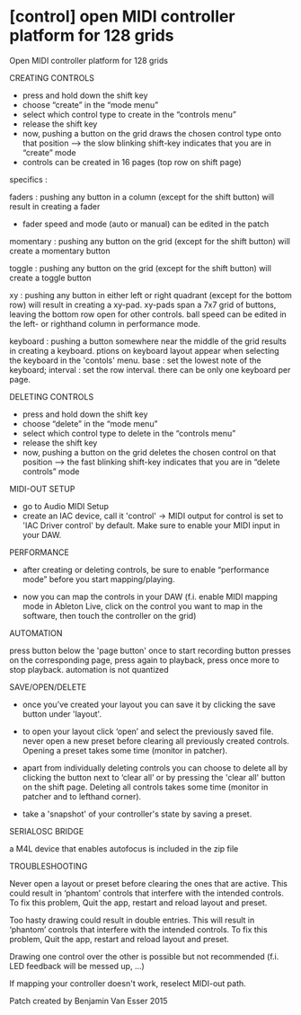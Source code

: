 # [control] open MIDI controller platform for 128 grids

Open MIDI controller platform for 128 grids

CREATING CONTROLS

- press and hold down the shift key
- choose “create” in the “mode menu”
- select which control type to create in the “controls menu”
- release the shift key
- now, pushing a button on the grid draws the chosen control type onto that position
—> the slow blinking shift-key indicates that you are in “create” mode
- controls can be created in 16 pages (top row on shift page)

specifics :

faders : pushing any button in a column (except for the shift button) will result in creating a fader
- fader speed and mode (auto or manual) can be edited in the patch

momentary : pushing any button on the grid (except for the shift button) will create a momentary button

toggle : pushing any button on the grid (except for the shift button) will create a toggle button

xy : pushing any button in either left or right quadrant (except for the bottom row) will result in creating a xy-pad. xy-pads span a 7x7 grid of buttons, leaving the bottom row open for other controls. ball speed can be edited in the left- or righthand column in performance mode.

keyboard : pushing a button somewhere near the middle of the grid results in creating a keyboard. ptions on keyboard layout appear when selecting the keyboard in the 'contols' menu. base : set the lowest note of the keyboard; interval : set the row interval. there can be only one keyboard per page. 


DELETING CONTROLS

- press and hold down the shift key
- choose “delete” in the “mode menu”
- select which control type to delete in the “controls menu”
- release the shift key
- now, pushing a button on the grid deletes the chosen control on that position
—> the fast blinking shift-key indicates that you are in “delete controls” mode


MIDI-OUT SETUP

- go to Audio MIDI Setup
- create an IAC device, call it 'control'
-> MIDI output for control is set to 'IAC Driver control' by default. Make sure to enable your MIDI input in your DAW.  


PERFORMANCE

- after creating or deleting controls, be sure to enable “performance mode” before you start mapping/playing.

- now you can map the controls in your DAW (f.i. enable MIDI mapping mode in Ableton Live, click on the control you want to map in the software, then touch the controller on the grid)


AUTOMATION

press button below the 'page button' once to start recording button presses on the corresponding page, press again to playback, press once more to stop playback. automation is not quantized


SAVE/OPEN/DELETE

- once you’ve created your layout you can save it by clicking the save button under 'layout'. 

- to open your layout click ‘open’ and select the previously saved file. never open a new preset before clearing all previously created controls. Opening a preset takes some time (monitor in patcher).

- apart from individually deleting controls you can choose to delete all by clicking the button next to ‘clear all’ or by pressing the 'clear all' button on the shift page. Deleting all controls takes some time (monitor in patcher and to lefthand corner).

- take a 'snapshot' of your controller's state by saving a preset.


SERIALOSC BRIDGE

a M4L device that enables autofocus is included in the zip file


TROUBLESHOOTING

Never open a layout or preset before clearing the ones that are active. This could result in ‘phantom’ controls that interfere with the intended controls. To fix this problem, Quit the app, restart and reload layout and preset.

Too hasty drawing could result in double entries. This will result in ‘phantom’ controls that interfere with the intended controls. To fix this problem, Quit the app, restart and reload layout and preset.

Drawing one control over the other is possible but not recommended (f.i. LED feedback will be messed up, ...)

If mapping your controller doesn't work, reselect MIDI-out path.






Patch created by Benjamin Van Esser 2015




